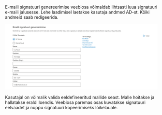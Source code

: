 ﻿E-maili signatuuri genereerimise veebiosa võimaldab lihtsasti luua signatuuri e-maili jalusesse. Lehe laadimisel laetakse kasutaja andmed AD-st. Kõiki andmeid saab redigeerida.

![](images/signature/signature.gif)

Kasutajal on võimalik valida eeldefineeritud mallide seast. Malle hoitakse ja hallatakse eraldi loendis.
Veebiosa paremas osas kuvatakse signatuuri eelvaadet ja nuppu signatuuri kopeerimiseks lõikelauale.
